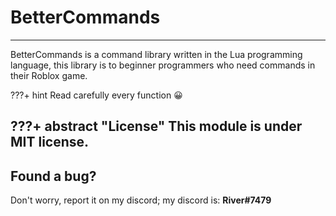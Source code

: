 # BetterCommands
---
BetterCommands is a command library written in the Lua programming language, this library is to beginner programmers who need commands in their Roblox game.

???+ hint
    Read carefully every function 😀

???+ abstract "License"
    This module is under MIT license.
---

## Found a bug?

Don't worry, report it on my discord;
my discord is: **River#7479**